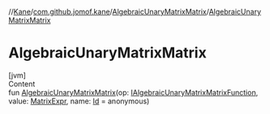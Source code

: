 //[Kane](../../index.md)/[com.github.jomof.kane](../index.md)/[AlgebraicUnaryMatrixMatrix](index.md)/[AlgebraicUnaryMatrixMatrix](-algebraic-unary-matrix-matrix.md)



# AlgebraicUnaryMatrixMatrix  
[jvm]  
Content  
fun [AlgebraicUnaryMatrixMatrix](-algebraic-unary-matrix-matrix.md)(op: [IAlgebraicUnaryMatrixMatrixFunction](../-i-algebraic-unary-matrix-matrix-function/index.md), value: [MatrixExpr](../-matrix-expr/index.md), name: [Id](../../com.github.jomof.kane.impl/index.md#%5Bcom.github.jomof.kane.impl%2FId%2F%2F%2FPointingToDeclaration%2F%5D%2FClasslikes%2F-1903152511) = anonymous)  



